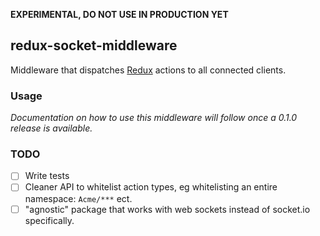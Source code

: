 __EXPERIMENTAL, DO NOT USE IN PRODUCTION YET__

## redux-socket-middleware

Middleware that dispatches [Redux](https://github.com/rackt/redux) actions to all connected clients.

### Usage

_Documentation on how to use this middleware will follow once a 0.1.0 release is available._

### TODO

* [ ] Write tests
* [ ] Cleaner API to whitelist action types, eg whitelisting an entire namespace: `Acme/***` ect.
* [ ] "agnostic" package that works with web sockets instead of socket.io specifically.
